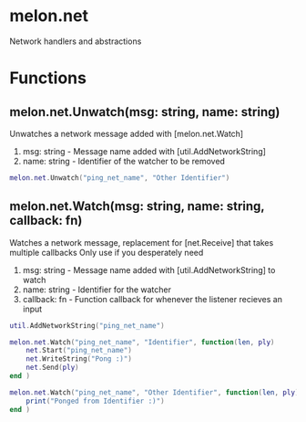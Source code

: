 # melon.net
Network handlers and abstractions

# Functions
## melon.net.Unwatch(msg: string, name: string) 
Unwatches a network message added with [melon.net.Watch]
1. msg: string - Message name added with [util.AddNetworkString]
2. name: string - Identifier of the watcher to be removed

```lua
melon.net.Unwatch("ping_net_name", "Other Identifier")
```

## melon.net.Watch(msg: string, name: string, callback: fn) 
Watches a network message, replacement for [net.Receive] that takes multiple callbacks Only use if you desperately need
1. msg: string - Message name added with [util.AddNetworkString] to watch
2. name: string - Identifier for the watcher
3. callback: fn - Function callback for whenever the listener recieves an input

```lua
util.AddNetworkString("ping_net_name")

melon.net.Watch("ping_net_name", "Identifier", function(len, ply)
    net.Start("ping_net_name")
    net.WriteString("Pong :)")
    net.Send(ply)
end )

melon.net.Watch("ping_net_name", "Other Identifier", function(len, ply)
    print("Ponged from Identifier :)")
end )
```


